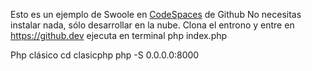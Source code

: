 Esto es un ejemplo de Swoole en [CodeSpaces](https://github.com/codespaces) de Github
No necesitas instalar nada, sólo desarrollar en la nube.
Clona el entrono y entre en https://github.dev ejecuta en terminal 
php index.php

Php clásico
cd clasicphp
php -S 0.0.0.0:8000